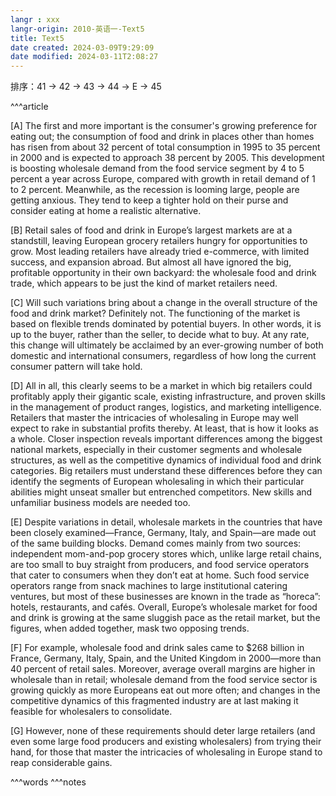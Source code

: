 ```yaml
---
langr : xxx
langr-origin: 2010-英语一-Text5
title: Text5
date created: 2024-03-09T9:29:09
date modified: 2024-03-11T2:08:27
---
```


排序：41 -> 42 -> 43 -> 44 -> E -> 45

^^^article



[A] The first and more important is the consumer's growing preference for eating out; the consumption of food and drink in places other than homes has risen from about 32 percent of total consumption in 1995 to 35 percent in 2000 and is expected to approach 38 percent by 2005. This development is boosting wholesale demand from the food service segment by 4 to 5 percent a year across Europe, compared with growth in retail demand of 1 to 2 percent. Meanwhile, as the recession is looming large, people are getting anxious. They tend to keep a tighter hold on their purse and consider eating at home a realistic alternative.

[B] Retail sales of food and drink in Europe’s largest markets are at a standstill, leaving European grocery retailers hungry for opportunities to grow. Most leading retailers have already tried e-commerce, with limited success, and expansion abroad. But almost all have ignored the big, profitable opportunity in their own backyard: the wholesale food and drink trade, which appears to be just the kind of market retailers need.

[C] Will such variations bring about a change in the overall structure of the food and drink market? Definitely not. The functioning of the market is based on flexible trends dominated by potential buyers. In other words, it is up to the buyer, rather than the seller, to decide what to buy. At any rate, this change will ultimately be acclaimed by an ever-growing number of both domestic and international consumers, regardless of how long the current consumer pattern will take hold.

[D] All in all, this clearly seems to be a market in which big retailers could profitably apply their gigantic scale, existing infrastructure, and proven skills in the management of product ranges, logistics, and marketing intelligence. Retailers that master the intricacies of wholesaling in Europe may well expect to rake in substantial profits thereby. At least, that is how it looks as a whole. Closer inspection reveals important differences among the biggest national markets, especially in their customer segments and wholesale structures, as well as the competitive dynamics of individual food and drink categories. Big retailers must understand these differences before they can identify the segments of European wholesaling in which their particular abilities might unseat smaller but entrenched competitors. New skills and unfamiliar business models are needed too.

[E] Despite variations in detail, wholesale markets in the countries that have been closely examined—France, Germany, Italy, and Spain—are made out of the same building blocks. Demand comes mainly from two sources: independent mom-and-pop grocery stores which, unlike large retail chains, are too small to buy straight from producers, and food service operators that cater to consumers when they don’t eat at home. Such food service operators range from snack machines to large institutional catering ventures, but most of these businesses are known in the trade as “horeca”: hotels, restaurants, and cafés. Overall, Europe’s wholesale market for food and drink is growing at the same sluggish pace as the retail market, but the figures, when added together, mask two opposing trends.

[F] For example, wholesale food and drink sales came to $268 billion in France, Germany, Italy, Spain, and the United Kingdom in 2000—more than 40 percent of retail sales. Moreover, average overall margins are higher in wholesale than in retail; wholesale demand from the food service sector is growing quickly as more Europeans eat out more often; and changes in the competitive dynamics of this fragmented industry are at last making it feasible for wholesalers to consolidate.

[G] However, none of these requirements should deter large retailers (and even some large food producers and existing wholesalers) from trying their hand, for those that master the intricacies of wholesaling in Europe stand to reap considerable gains.




^^^words
^^^notes
